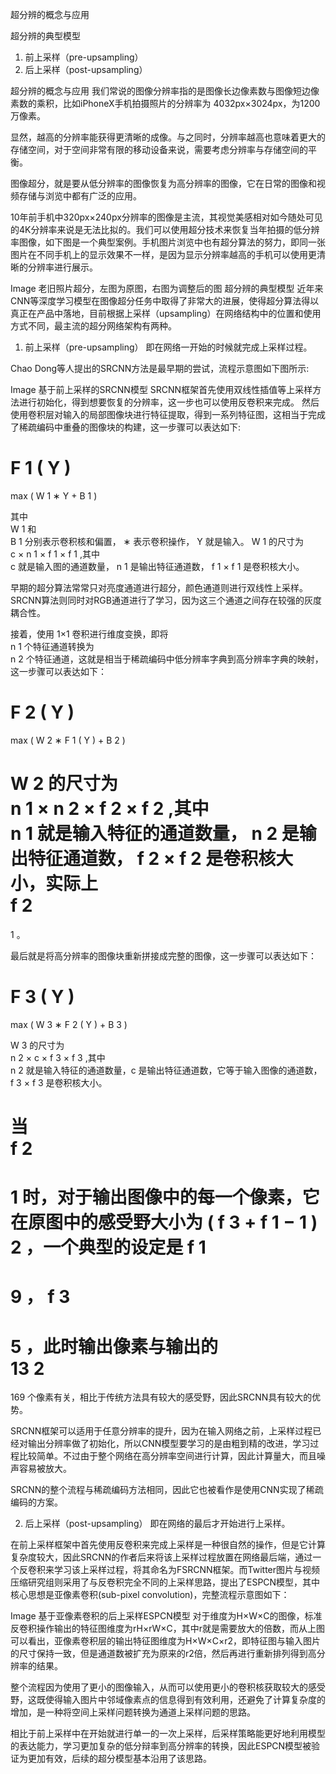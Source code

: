 
超分辨的概念与应用

超分辨的典型模型
1. 前上采样（pre-upsampling）
2. 后上采样（post-upsampling）

超分辨的概念与应用
我们常说的图像分辨率指的是图像长边像素数与图像短边像素数的乘积，比如iPhoneX手机拍摄照片的分辨率为 4032px×3024px，为1200万像素。

显然，越高的分辨率能获得更清晰的成像。与之同时，分辨率越高也意味着更大的存储空间，对于空间非常有限的移动设备来说，需要考虑分辨率与存储空间的平衡。

图像超分，就是要从低分辨率的图像恢复为高分辨率的图像，它在日常的图像和视频存储与浏览中都有广泛的应用。

10年前手机中320px×240px分辨率的图像是主流，其视觉美感相对如今随处可见的4K分辨率来说是无法比拟的。我们可以使用超分技术来恢复当年拍摄的低分辨率图像，如下图是一个典型案例。手机图片浏览中也有超分算法的努力，即同一张图片在不同手机上的显示效果不一样，是因为显示分辨率越高的手机可以使用更清晰的分辨率进行展示。

Image
老旧照片超分，左图为原图，右图为调整后的图
超分辨的典型模型
近年来CNN等深度学习模型在图像超分任务中取得了非常大的进展，使得超分算法得以真正在产品中落地，目前根据上采样（upsampling）在网络结构中的位置和使用方式不同，最主流的超分网络架构有两种。

1. 前上采样（pre-upsampling）
即在网络一开始的时候就完成上采样过程。

Chao Dong等人提出的SRCNN方法是最早期的尝试，流程示意图如下图所示:

Image
基于前上采样的SRCNN模型
SRCNN框架首先使用双线性插值等上采样方法进行初始化，得到想要恢复的分辨率，这一步也可以使用反卷积来完成。 然后使用卷积层对输入的局部图像块进行特征提取，得到一系列特征图，这相当于完成了稀疏编码中重叠的图像块的构建，这一步骤可以表达如下:

F
1
(
Y
)
=
max
(
W
1
∗
Y
+
B
1
)
 
其中  
W
1
  和  
B
1
  分别表示卷积核和偏置， 
∗
  表示卷积操作， 
Y
  就是输入。 
W
1
  的尺寸为  
c
×
n
1
×
f
1
×
f
1
  ,其中  
c
  就是输入图的通道数量， 
n
1
  是输出特征通道数， 
f
1
×
f
1
 是卷积核大小。

早期的超分算法常常只对亮度通道进行超分，颜色通道则进行双线性上采样。SRCNN算法则同时对RGB通道进行了学习，因为这三个通道之间存在较强的灰度耦合性。

接着，使用 1×1 卷积进行维度变换，即将  
n
1
  个特征通道转换为  
n
2
  个特征通道，这就是相当于稀疏编码中低分辨率字典到高分辨率字典的映射，这一步骤可以表达如下：

F
2
(
Y
)
=
max
(
W
2
∗
F
1
(
Y
)
+
B
2
)
 
W
2
  的尺寸为  
n
1
×
n
2
×
f
2
×
f
2
  ,其中  
n
1
  就是输入特征的通道数量， 
n
2
  是输出特征通道数， 
f
2
×
f
2
  是卷积核大小，实际上  
f
2
=
1
 。

最后就是将高分辨率的图像块重新拼接成完整的图像，这一步骤可以表达如下：

F
3
(
Y
)
=
max
(
W
3
∗
F
2
(
Y
)
+
B
3
)
 
W
3
  的尺寸为  
n
2
×
c
×
f
3
×
f
3
  ,其中  
n
2
  就是输入特征的通道数量，c 是输出特征通道数，它等于输入图像的通道数， 
f
3
×
f
3
  是卷积核大小。

当  
f
2
=
1
  时，对于输出图像中的每一个像素，它在原图中的感受野大小为 
(
f
3
+
f
1
−
1
)
2
 ，一个典型的设定是 
f
1
=
9
 ， 
f
3
=
5
 ，此时输出像素与输出的  
13
2
=
169
  个像素有关，相比于传统方法具有较大的感受野，因此SRCNN具有较大的优势。

SRCNN框架可以适用于任意分辨率的提升，因为在输入网络之前，上采样过程已经对输出分辨率做了初始化，所以CNN模型要学习的是由粗到精的改进，学习过程比较简单。不过由于整个网络在高分辨率空间进行计算，因此计算量大，而且噪声容易被放大。

SRCNN的整个流程与稀疏编码方法相同，因此它也被看作是使用CNN实现了稀疏编码的方案。

2. 后上采样（post-upsampling）
即在网络的最后才开始进行上采样。

在前上采样框架中首先使用反卷积来完成上采样是一种很自然的操作，但是它计算复杂度较大，因此SRCNN的作者后来将该上采样过程放置在网络最后端，通过一个反卷积来学习该上采样过程，将其命名为FSRCNN框架。而Twitter图片与视频压缩研究组则采用了与反卷积完全不同的上采样思路，提出了ESPCN模型，其中核心思想是亚像素卷积(sub-pixel convolution)，完整流程示意图如下：

Image
基于亚像素卷积的后上采样ESPCN模型
对于维度为H×W×C的图像，标准反卷积操作输出的特征图维度为rH×rW×C，其中r就是需要放大的倍数，而从上图可以看出，亚像素卷积层的输出特征图维度为H×W×C×r2，即特征图与输入图片的尺寸保持一致，但是通道数被扩充为原来的r2倍，然后再进行重新排列得到高分辨率的结果。

整个流程因为使用了更小的图像输入，从而可以使用更小的卷积核获取较大的感受野，这既使得输入图片中邻域像素点的信息得到有效利用，还避免了计算复杂度的增加，是一种将空间上采样问题转换为通道上采样问题的思路。

相比于前上采样中在开始就进行单一的一次上采样，后采样策略能更好地利用模型的表达能力，学习更加复杂的低分辩率到高分辨率的转换，因此ESPCN模型被验证为更加有效，后续的超分模型基本沿用了该思路。
